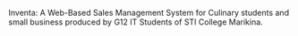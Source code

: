 Inventa: A Web-Based Sales Management System for Culinary students and small business produced by G12 IT Students of STI College Marikina.